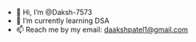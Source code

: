 - 👋 Hi, I’m @Daksh-7573
- 🌱 I’m currently learning DSA
- 📫 Reach me by my email: daakshpatel1@gmail.com

<!---
Daksh-7573/Daksh-7573 is a ✨ special ✨ repository because its `README.md` (this file) appears on your GitHub profile.
You can click the Preview link to take a look at your changes.
--->
